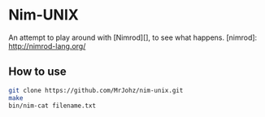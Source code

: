 # Nim-UNIX

An attempt to play around with [Nimrod][], to see what happens.
[nimrod]: <http://nimrod-lang.org/>

## How to use
```sh
git clone https://github.com/MrJohz/nim-unix.git
make
bin/nim-cat filename.txt
```
